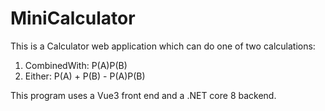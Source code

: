 # MiniCalculator

This is a Calculator web application which can do one of two calculations:
1. CombinedWith: P(A)P(B)
2. Either: P(A) + P(B) - P(A)P(B)

This program uses a Vue3 front end and a .NET core 8 backend.
